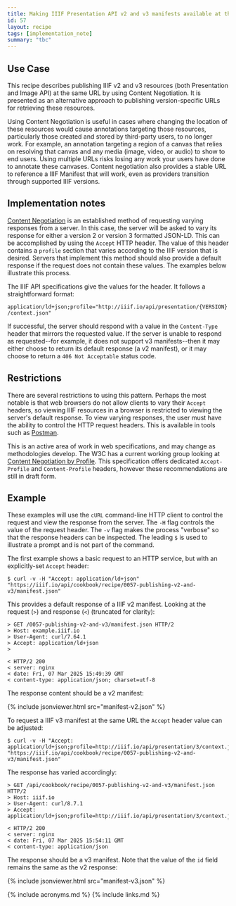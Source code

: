 ```yaml
---
title: Making IIIF Presentation API v2 and v3 manifests available at the same URL
id: 57
layout: recipe
tags: [implementation_note]
summary: "tbc"
---
```



## Use Case

This recipe describes publishing IIIF v2 and v3 resources (both Presentation and Image API) at the same URL by using
Content Negotiation. It is presented as an alternative approach to publishing version-specific URLs for retrieving 
these resources.

Using Content Negotiation is useful in cases where changing the location of these resources would cause annotations 
targeting those resources, particularly those created and stored by third-party users, to no longer work. For example, 
an annotation targeting a region of a canvas that relies on resolving that canvas and any media (image, video, or audio)
to show to end users. Using multiple URLs risks losing any work your users have done to annotate these canvases. Content
negotiation also provides a stable URL to reference a IIIF Manifest that will work, even as providers transition through 
supported IIIF versions.

## Implementation notes

[Content Negotiation](https://developer.mozilla.org/en-US/docs/Web/HTTP/Content_negotiation) is an established method of requesting varying responses from a server. In this case, the server will
be asked to vary its response for either a version 2 or version 3 formatted JSON-LD. This can be accomplished by using
the `Accept` HTTP header. The value of this header contains a `profile` section that varies according to the IIIF 
version that is desired. Servers that implement this method should also provide a default response 
if the request does not contain these values. The examples below illustrate this process.

The IIIF API specifications give the values for the header. It follows a straightforward format:

`application/ld+json;profile="http://iiif.io/api/presentation/{VERSION}/context.json"`

If successful, the server should respond with a value in the `Content-Type` header that mirrors
the requested value. If the server is unable to respond as requested--for example, it does not support v3
manifests--then it may either choose to return its default response (a v2 manifest), or it may choose to return a
`406 Not Acceptable` status code. 

## Restrictions

There are several restrictions to using this pattern. Perhaps the most notable is that web browsers do
not allow clients to vary their `Accept` headers, so viewing IIIF resources in a browser is restricted to viewing 
the server's default response. To view varying responses, the user must have the ability to control the HTTP request 
headers. This is available in tools such as [Postman](https://www.postman.com/).

This is an active area of work in web specifications, and may change as methodologies develop. The W3C has a current 
working group looking at [Content Negotiation by Profile](https://www.w3.org/TR/2019/WD-dx-prof-conneg-20191126/). 
This specification offers dedicated `Accept-Profile` and `Content-Profile` headers, however these recommendations are
still in draft form.

## Example

These examples will use the `cURL` command-line HTTP client to control the request and view the response from
the server. The `-H` flag controls the value of the request header. The `-v` flag makes the process "verbose" so
that the response headers can be inspected. The leading `$` is used to illustrate a prompt and is not part of the command.

The first example shows a basic request to an HTTP service, but with an explicitly-set `Accept` header:

    $ curl -v -H "Accept: application/ld+json" "https://iiif.io/api/cookbook/recipe/0057-publishing-v2-and-v3/manifest.json"

This provides a default response of a IIIF v2 manifest. Looking at the request (`>`) and response (`<`) (truncated for 
clarity):

    > GET /0057-publishing-v2-and-v3/manifest.json HTTP/2
    > Host: example.iiif.io
    > User-Agent: curl/7.64.1
    > Accept: application/ld+json
    >

    < HTTP/2 200
    < server: nginx
	< date: Fri, 07 Mar 2025 15:49:39 GMT
    < content-type: application/json; charset=utf-8    

The response content should be a v2 manifest:

{% include jsonviewer.html src="manifest-v2.json" %}

To request a IIIF v3 manifest at the same URL the `Accept` header value can be adjusted:

    $ curl -v -H "Accept: application/ld+json;profile=http://iiif.io/api/presentation/3/context.json" "https://iiif.io/api/cookbook/recipe/0057-publishing-v2-and-v3/manifest.json"

The response has varied accordingly:

    > GET /api/cookbook/recipe/0057-publishing-v2-and-v3/manifest.json HTTP/2
    > Host: iiif.io
    > User-Agent: curl/8.7.1
    > Accept: application/ld+json;profile=http://iiif.io/api/presentation/3/context.json

    < HTTP/2 200
    < server: nginx
	< date: Fri, 07 Mar 2025 15:54:11 GMT
	< content-type: application/json

The response should be a v3 manifest. Note that the value of the `id` field remains the same as the v2 response:

{% include jsonviewer.html src="manifest-v3.json" %}

{% include acronyms.md %}
{% include links.md %}

